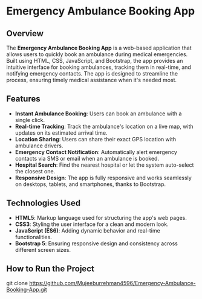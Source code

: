 # Emergency Ambulance Booking App

## Overview
The **Emergency Ambulance Booking App** is a web-based application that allows users to quickly book an ambulance during medical emergencies. Built using HTML, CSS, JavaScript, and Bootstrap, the app provides an intuitive interface for booking ambulances, tracking them in real-time, and notifying emergency contacts. The app is designed to streamline the process, ensuring timely medical assistance when it's needed most.

## Features
- **Instant Ambulance Booking**: Users can book an ambulance with a single click.
- **Real-time Tracking**: Track the ambulance's location on a live map, with updates on its estimated arrival time.
- **Location Sharing**: Users can share their exact GPS location with ambulance drivers.
- **Emergency Contact Notification**: Automatically alert emergency contacts via SMS or email when an ambulance is booked.
- **Hospital Search**: Find the nearest hospital or let the system auto-select the closest one.
- **Responsive Design**: The app is fully responsive and works seamlessly on desktops, tablets, and smartphones, thanks to Bootstrap.

## Technologies Used
- **HTML5**: Markup language used for structuring the app's web pages.
- **CSS3**: Styling the user interface for a clean and modern look.
- **JavaScript (ES6)**: Adding dynamic behavior and real-time functionalities.
- **Bootstrap 5**: Ensuring responsive design and consistency across different screen sizes.


## How to Run the Project

   git clone https://github.com/Mujeeburrehman4596/Emergency-Ambulance-Booking-App.git

